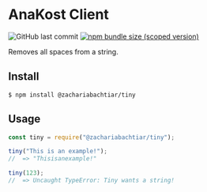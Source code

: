 # AnaKost Client

![GitHub last commit](https://img.shields.io/github/last-commit/jeksilaen/anakost-client)
<a href="https://github.com/jeksilaen/tiny-package.git">
<img alt="npm bundle size (scoped version)" src="https://img.shields.io/bundlephobia/min/@zachariabachtiar/tiny/2.0.1">
</a>

Removes all spaces from a string.

## Install

```
$ npm install @zachariabachtiar/tiny
```

## Usage

```js
const tiny = require("@zachariabachtiar/tiny");

tiny("This is an example!");
//  => "Thisisanexample!"

tiny(123);
//  => Uncaught TypeError: Tiny wants a string!
```
